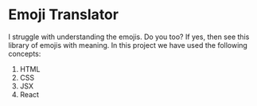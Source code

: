 # Emoji Translator

I struggle with understanding the emojis. Do you too? If yes, then see this library of emojis with meaning.
In this project we have used the following concepts:

1. HTML
1. CSS
1. JSX
1. React
